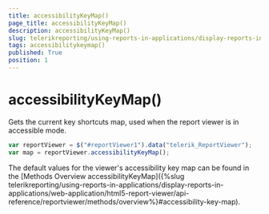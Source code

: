 ```yaml
---
title: accessibilityKeyMap()
page_title: accessibilityKeyMap() 
description: accessibilityKeyMap()
slug: telerikreporting/using-reports-in-applications/display-reports-in-applications/web-application/html5-report-viewer/api-reference/reportviewer/methods/accessibilitykeymap()
tags: accessibilitykeymap()
published: True
position: 1
---
```


# accessibilityKeyMap()

Gets the current key shortcuts map, used when the report viewer is in accessible mode. 

    
````js
var reportViewer = $("#reportViewer1").data("telerik_ReportViewer");
var map = reportViewer.accessibilityKeyMap();
````

The default values for the viewer's accessibility key map can be found in the [Methods Overview accessibilityKeyMap]({%slug telerikreporting/using-reports-in-applications/display-reports-in-applications/web-application/html5-report-viewer/api-reference/reportviewer/methods/overview%}#accessibility-key-map).
